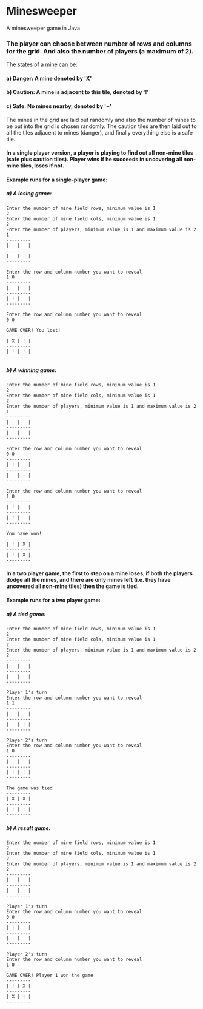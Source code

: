 # Minesweeper
A minesweeper game in Java

### The player can choose between number of rows and columns for the grid. And also the number of players (a maximum of 2).

The states of a mine can be:
#### a) Danger: A mine denoted by 'X'
#### b) Caution: A mine is adjacent to this tile, denoted by '!'
#### c) Safe: No mines nearby, denoted by '~'

The mines in the grid are laid out randomly and also the number of mines to be put into the grid is chosen randomly.
The caution tiles are then laid out to all the tiles adjacent to mines (danger), and finally everything else is a safe tile.

#### In a single player version, a player is playing to find out all non-mine tiles (safe plus caution tiles). Player wins if he succeeds in uncovering all non-mine tiles, loses if not.

#### Example runs for a single-player game:
##### a) A losing game:
```
Enter the number of mine field rows, minimum value is 1
2
Enter the number of mine field cols, minimum value is 1
2
Enter the number of players, minimum value is 1 and maximum value is 2
1
---------
|   |   |
---------
|   |   |
---------

Enter the row and column number you want to reveal
1 0
---------
|   |   |
---------
| ! |   |
---------

Enter the row and column number you want to reveal
0 0

GAME OVER! You lost!
---------
| X | ! |
---------
| ! | ! |
---------
```

##### b) A winning game:
```
Enter the number of mine field rows, minimum value is 1
2
Enter the number of mine field cols, minimum value is 1
2
Enter the number of players, minimum value is 1 and maximum value is 2
1
---------
|   |   |
---------
|   |   |
---------

Enter the row and column number you want to reveal
0 0
---------
| ! |   |
---------
|   |   |
---------

Enter the row and column number you want to reveal
1 0
---------
| ! |   |
---------
| ! |   |
---------

You have won!
---------
| ! | X |
---------
| ! | X |
---------
```

#### In a two player game, the first to step on a mine loses, if both the players dodge all the mines, and there are only mines left (i.e. they have uncovered all non-mine tiles) then the game is tied.

#### Example runs for a two player game:
##### a) A tied game:
```
Enter the number of mine field rows, minimum value is 1
2
Enter the number of mine field cols, minimum value is 1
2
Enter the number of players, minimum value is 1 and maximum value is 2
2
---------
|   |   |
---------
|   |   |
---------

Player 1's turn
Enter the row and column number you want to reveal
1 1
---------
|   |   |
---------
|   | ! |
---------

Player 2's turn
Enter the row and column number you want to reveal
1 0
---------
|   |   |
---------
| ! | ! |
---------

The game was tied
---------
| X | X |
---------
| ! | ! |
---------
```

##### b) A result game:
```
Enter the number of mine field rows, minimum value is 1
2
Enter the number of mine field cols, minimum value is 1
2
Enter the number of players, minimum value is 1 and maximum value is 2
2
---------
|   |   |
---------
|   |   |
---------

Player 1's turn
Enter the row and column number you want to reveal
0 0
---------
| ! |   |
---------
|   |   |
---------

Player 2's turn
Enter the row and column number you want to reveal
1 0

GAME OVER! Player 1 won the game
---------
| ! | X |
---------
| X | ! |
---------
```

